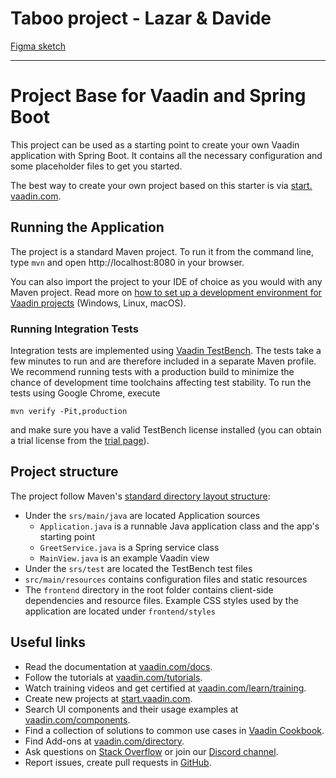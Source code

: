 # Taboo project - Lazar & Davide

[Figma sketch](https://www.figma.com/file/oQvgs21FXPOLCQx47sUa1s/Taboo?node-id=0%3A1)

--------------------------------------------------------------------------------------------------

# Project Base for Vaadin and Spring Boot

This project can be used as a starting point to create your own Vaadin application with Spring Boot.
It contains all the necessary configuration and some placeholder files to get you started.

The best way to create your own project based on this starter is via [start.
vaadin.com](https://start.vaadin.com/).

## Running the Application
The project is a standard Maven project. To run it from the command line, type `mvn` and open http://localhost:8080 in your browser.

You can also import the project to your IDE of choice as you would with any
Maven project. Read more on [how to set up a development environment for
Vaadin projects](https://vaadin.com/docs/latest/guide/install) (Windows, Linux, macOS).

### Running Integration Tests

Integration tests are implemented using [Vaadin TestBench](https://vaadin.com/testbench). The tests take a few minutes to run and are therefore included in a separate Maven profile. We recommend running tests with a production build to minimize the chance of development time toolchains affecting test stability. To run the tests using Google Chrome, execute

`mvn verify -Pit,production`

and make sure you have a valid TestBench license installed (you can obtain a 
trial license from the [trial page](
https://vaadin.com/trial)).

## Project structure

The project follow Maven's [standard directory layout structure](https://maven.apache.org/guides/introduction/introduction-to-the-standard-directory-layout.html):
- Under the `srs/main/java` are located Application sources
    - `Application.java` is a runnable Java application class and the app's 
      starting point
    - `GreetService.java` is a Spring service class
    - `MainView.java` is an example Vaadin view
- Under the `srs/test` are located the TestBench test files
- `src/main/resources` contains configuration files and static resources
- The `frontend` directory in the root folder contains client-side 
  dependencies and resource files. Example CSS styles used by the application 
  are located under `frontend/styles`

## Useful links

- Read the documentation at [vaadin.com/docs](https://vaadin.com/docs).
- Follow the tutorials at [vaadin.com/tutorials](https://vaadin.com/tutorials).
- Watch training videos and get certified at [vaadin.com/learn/training]( https://vaadin.com/learn/training).
- Create new projects at [start.vaadin.com](https://start.vaadin.com/).
- Search UI components and their usage examples at [vaadin.com/components](https://vaadin.com/components).
- Find a collection of solutions to common use cases in [Vaadin Cookbook](https://cookbook.vaadin.com/).
- Find Add-ons at [vaadin.com/directory](https://vaadin.com/directory).
- Ask questions on [Stack Overflow](https://stackoverflow.com/questions/tagged/vaadin) or join our [Discord channel](https://discord.gg/MYFq5RTbBn).
- Report issues, create pull requests in [GitHub](https://github.com/vaadin/).
